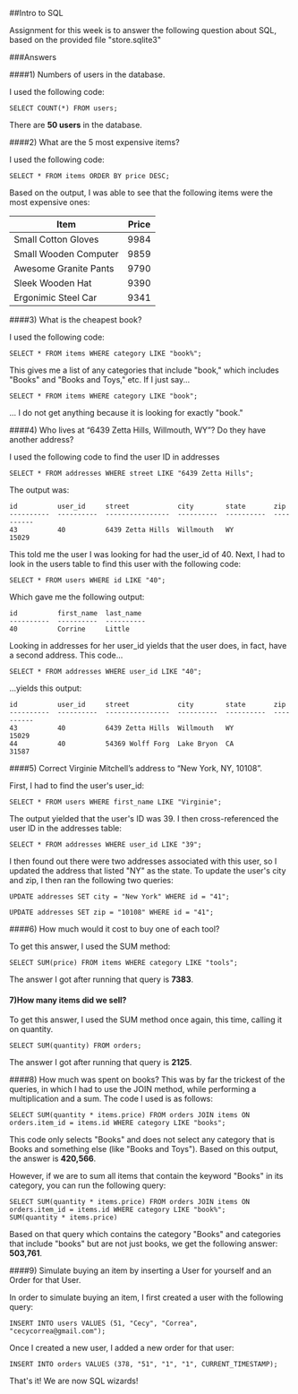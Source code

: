 ##Intro to SQL

Assignment for this week is to answer the following question about SQL, based on the provided file "store.sqlite3"

###Answers

####1) Numbers of users in the database.

I used the following code:

```
SELECT COUNT(*) FROM users;
```

There are **50 users** in the database.

####2) What are the 5 most expensive items?

I used the following code:

```
SELECT * FROM items ORDER BY price DESC;
```

Based on the output, I was able to see that the following items were the most expensive ones:

Item                   | Price
-----------------------|--------
Small Cotton Gloves    | 9984
Small Wooden Computer  | 9859
Awesome Granite Pants  | 9790
Sleek Wooden Hat       | 9390
Ergonimic Steel Car    | 9341


####3) What is the cheapest book?

I used the following code:

```
SELECT * FROM items WHERE category LIKE "book%";
```

This gives me a list of any categories that include "book," which includes "Books" and
"Books and Toys," etc. If I just say...

```
SELECT * FROM items WHERE category LIKE "book";
```
... I do not get anything because it is looking for exactly "book."

####4) Who lives at “6439 Zetta Hills, Willmouth, WY”? Do they have another address?

I used the following code to find the user ID in addresses

```
SELECT * FROM addresses WHERE street LIKE "6439 Zetta Hills";
```

The output was:

```
id          user_id     street            city        state       zip
----------  ----------  ----------------  ----------  ----------  ----------
43          40          6439 Zetta Hills  Willmouth   WY          15029
```

This told me the user I was looking for had the user_id of 40. Next, I had to look in the users table to find this user with the following code:

```
SELECT * FROM users WHERE id LIKE "40";
```

Which gave me the following output:

```
id          first_name  last_name
----------  ----------  ----------
40          Corrine     Little
```

Looking in addresses for her user_id yields that the user does, in fact, have a second address. This code...

```
SELECT * FROM addresses WHERE user_id LIKE "40";
```

...yields this output:

```
id          user_id     street            city        state       zip
----------  ----------  ----------------  ----------  ----------  ----------
43          40          6439 Zetta Hills  Willmouth   WY          15029
44          40          54369 Wolff Forg  Lake Bryon  CA          31587
```

####5) Correct Virginie Mitchell’s address to “New York, NY, 10108”.

First, I had to find the user's user_id:

```
SELECT * FROM users WHERE first_name LIKE "Virginie";
```

The output yielded that the user's ID was 39. I then cross-referenced the user ID in the addresses table:

```
SELECT * FROM addresses WHERE user_id LIKE "39";
```

I then found out there were two addresses associated with this user, so I updated the address that listed "NY" as the state. To update the user's city and zip, I then ran the following two queries:

```
UPDATE addresses SET city = "New York" WHERE id = "41";

UPDATE addresses SET zip = "10108" WHERE id = "41";
```

####6) How much would it cost to buy one of each tool?

To get this answer, I used the SUM method:

```
SELECT SUM(price) FROM items WHERE category LIKE "tools";
```

The answer I got after running that query is **7383**.

#### 7)How many items did we sell?
To get this answer, I used the SUM method once again, this time, calling it on quantity.

```
SELECT SUM(quantity) FROM orders;
```

The answer I got after running that query is **2125**.

####8) How much was spent on books?
This was by far the trickest of the queries, in which I had to use the JOIN method, while performing a multiplication and a sum. The code I used is as follows:

```
SELECT SUM(quantity * items.price) FROM orders JOIN items ON orders.item_id = items.id WHERE category LIKE "books";
```

This code only selects "Books" and does not select any category that is Books and something else (like "Books and Toys"). Based on this output, the answer is **420,566**.

However, if we are to sum all items that contain the keyword "Books" in its category, you can run the following query:

```
SELECT SUM(quantity * items.price) FROM orders JOIN items ON orders.item_id = items.id WHERE category LIKE "book%";
SUM(quantity * items.price)
```

Based on that query which contains the category "Books" and categories that include "books" but are not just books, we get the following answer: **503,761**.

####9) Simulate buying an item by inserting a User for yourself and an Order for that User.

In order to simulate buying an item, I first created a user with the following query:

```
INSERT INTO users VALUES (51, "Cecy", "Correa", "cecycorrea@gmail.com");
```
Once I created a new user, I added a new order for that user:

```
INSERT INTO orders VALUES (378, "51", "1", "1", CURRENT_TIMESTAMP);
```

That's it! We are now SQL wizards!


